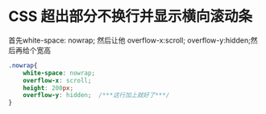 # CSS 超出部分不换行并显示横向滚动条

首先white-space: nowrap;  然后让他 overflow-x:scroll;  overflow-y:hidden;然后再给个宽高

```css
.nowrap{
    white-space: nowrap;
    overflow-x: scroll;
    height: 200px;
    overflow-y: hidden;  /***这行加上就好了***/
}

```
